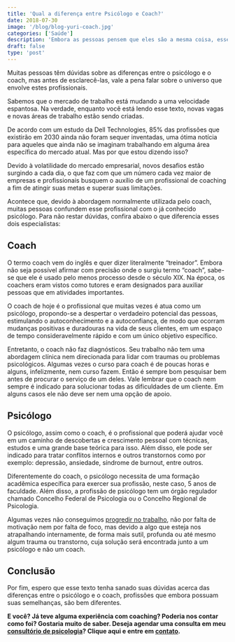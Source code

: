 ```yaml
---
title: 'Qual a diferença entre Psicólogo e Coach?'
date: 2018-07-30
image: '/blog/blog-yuri-coach.jpg'
categories: ['Saúde']
description: 'Embora as pessoas pensem que eles são a mesma coisa, esses dois profissionais trabalham de forma diferente. Descubra a diferença entre psicólogo e coach.'
draft: false
type: 'post'
---
```


Muitas pessoas têm dúvidas sobre as diferenças entre o psicólogo e o coach, mas antes de esclarecê-las, vale a pena falar sobre o universo que envolve estes profissionais.

Sabemos que o mercado de trabalho está mudando a uma velocidade espantosa. Na verdade, enquanto você está lendo esse texto, novas vagas e novas áreas de trabalho estão sendo criadas.

De acordo com um estudo da Dell Technologies, 85% das profissões que existirão em 2030 ainda não foram sequer inventadas, uma ótima notícia para aqueles que ainda não se imaginam trabalhando em alguma área específica do mercado atual. Mas por que estou dizendo isso?

Devido à volatilidade do mercado empresarial, novos desafios estão surgindo a cada dia, o que faz com que um número cada vez maior de empresas e profissionais busquem o auxílio de um profissional de coaching a fim de atingir suas metas e superar suas limitações.

Acontece que, devido à abordagem normalmente utilizada pelo coach, muitas pessoas confundem esse profissional com o já conhecido psicólogo. Para não restar dúvidas, confira abaixo o que diferencia esses dois especialistas:

## Coach

O termo coach vem do inglês e quer dizer literalmente “treinador”. Embora não seja possível afirmar com precisão onde o surgiu termo “coach”, sabe-se que ele é usado pelo menos processo desde o século XIX. Na época, os coachers eram vistos como tutores e eram designados para auxiliar pessoas que em atividades importantes.

O coach de hoje é o profissional que muitas vezes é atua como um psicólogo, propondo-se a despertar o verdadeiro potencial das pessoas, estimulando o autoconhecimento e a autoconfiança, de modo que ocorram mudanças positivas e duradouras na vida de seus clientes, em um espaço de tempo consideravelmente rápido e com um único objetivo específico.

Entretanto, o coach não faz diagnósticos. Seu trabalho não tem uma abordagem clínica nem direcionada para lidar com traumas ou problemas psicológicos. Algumas vezes o curso para coach é de poucas horas e alguns, infelizmente, nem curso fazem. Então é sempre bom pesquisar bem antes de procurar o serviço de um deles.
Vale lembrar que o coach nem sempre é indicado para solucionar todas as dificuldades de um cliente. Em alguns casos ele não deve ser nem uma opção de apoio.

## Psicólogo

O psicólogo, assim como o coach, é o profissional que poderá ajudar você em um caminho de descobertas e crescimento pessoal com técnicas, estudos e uma grande base teórica para isso. Além disso, ele pode ser indicado para tratar conflitos internos e outros transtornos como por exemplo: depressão, ansiedade, síndrome de burnout, entre outros.

Diferentemente do coach, o psicólogo necessita de uma formação acadêmica específica para exercer sua profissão, neste caso, 5 anos de faculdade. Além disso, a profissão de psicólogo tem um órgão regulador chamado Concelho Federal de Psicologia ou o Concelho Regional de Psicologia.

Algumas vezes não conseguimos [progredir no trabalho](/crescer-no-trabalho/), não por falta de motivação nem por falta de foco, mas devido a algo que esteja nos atrapalhando internamente, de forma mais sutil, profunda ou até mesmo algum trauma ou transtorno, cuja solução será encontrada junto a um psicólogo e não um coach.

## Conclusão

Por fim, espero que esse texto tenha sanado suas dúvidas acerca das diferenças entre o psicólogo e o coach, profissões que embora possuam suas semelhanças, são bem diferentes.

**E você? Já teve alguma experiência com coaching? Poderia nos contar como foi? Gostaria muito de saber. Deseja agendar uma consulta em meu [consultório de psicologia](/)? Clique aqui e entre em [contato](/contato/).**
